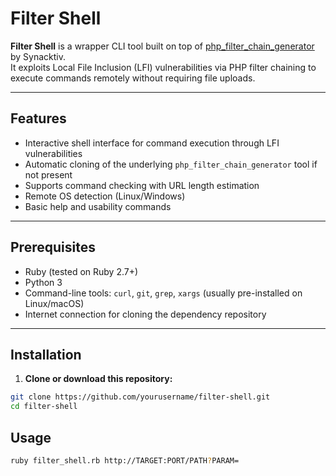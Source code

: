 # Filter Shell

**Filter Shell** is a wrapper CLI tool built on top of [php_filter_chain_generator](https://github.com/synacktiv/php_filter_chain_generator) by Synacktiv.  
It exploits Local File Inclusion (LFI) vulnerabilities via PHP filter chaining to execute commands remotely without requiring file uploads.

---

## Features

- Interactive shell interface for command execution through LFI vulnerabilities
- Automatic cloning of the underlying `php_filter_chain_generator` tool if not present
- Supports command checking with URL length estimation
- Remote OS detection (Linux/Windows)
- Basic help and usability commands

---

## Prerequisites

- Ruby (tested on Ruby 2.7+)
- Python 3
- Command-line tools: `curl`, `git`, `grep`, `xargs` (usually pre-installed on Linux/macOS)
- Internet connection for cloning the dependency repository

---

## Installation

1. **Clone or download this repository:**

```bash
git clone https://github.com/yourusername/filter-shell.git
cd filter-shell
```

## Usage
```bash
ruby filter_shell.rb http://TARGET:PORT/PATH?PARAM=
```
